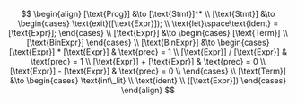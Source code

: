 $$
\begin{align}
    [\text{Prog}] &\to [\text{Stmt}]^* \\
    [\text{Stmt}] &\to
    \begin{cases}
        \text{exit}([\text{Expr}]); \\
        \text{let}\space\text{ident} = [\text{Expr}];
    \end{cases} \\
    [\text{Expr}] &\to
    \begin{cases}
        [\text{Term}] \\
        [\text{BinExpr}]
    \end{cases} \\
    [\text{BinExpr}] &\to
    \begin{cases}
        [\text{Expr}] * [\text{Expr}] & \text{prec} = 1 \\
        [\text{Expr}] / [\text{Expr}] & \text{prec} = 1 \\
        [\text{Expr}] + [\text{Expr}] & \text{prec} = 0 \\
        [\text{Expr}] - [\text{Expr}] & \text{prec} = 0 \\
    \end{cases} \\ 
    [\text{Term}] &\to
    \begin{cases}
        \text{int\_lit} \\
        \text{ident} \\
        ([\text{Expr}])
    \end{cases}
\end{align}
$$
